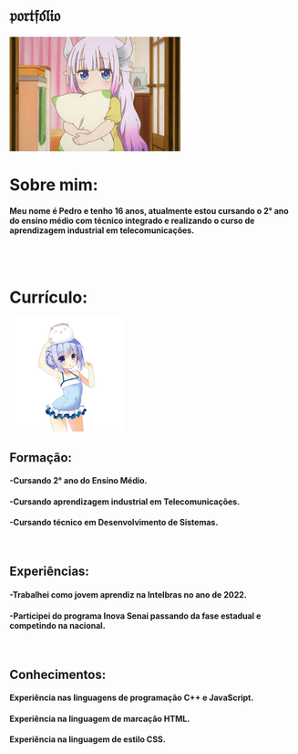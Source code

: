 #  𝔭𝔬𝔯𝔱𝔣𝔬́𝔩𝔦𝔬 

<img src="Imagens/lolizin(3).png"> 
<br>

# Sobre mim:

#### Meu nome é Pedro e tenho 16 anos, atualmente estou cursando o 2° ano do ensino médio com técnico integrado e realizando o curso de aprendizagem industrial em telecomunicações. 

<br>
<br>

# Currículo:
<img src="Imagens/lolizin_2.png"> 

## Formação:
#### -Cursando 2° ano do Ensino Médio.
#### -Cursando aprendizagem industrial em Telecomunicações.
#### -Cursando técnico em Desenvolvimento de Sistemas.
<br>

## Experiências:
#### -Trabalhei como jovem aprendiz na Intelbras no ano de 2022.
#### -Participei do programa Inova Senai passando da fase estadual e competindo na nacional.
<br>

## Conhecimentos:
#### Experiência nas linguagens de programação C++ e JavaScript.
#### Experiência na linguagem de marcação HTML.
#### Experiência na linguagem de estilo CSS.


